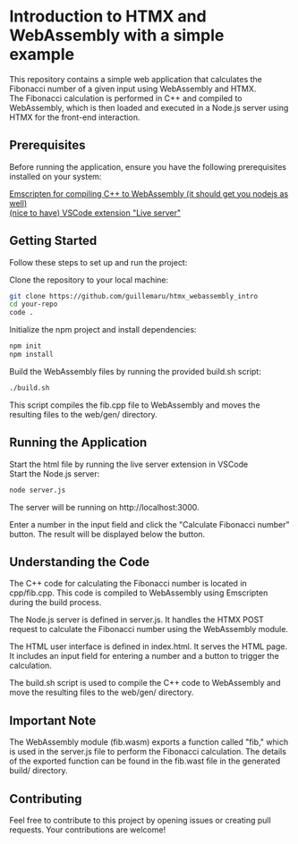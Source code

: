 # Introduction to HTMX and WebAssembly with a simple example
This repository contains a simple web application that calculates the Fibonacci number of a given input using WebAssembly and HTMX.  
The Fibonacci calculation is performed in C++ and compiled to WebAssembly, which is then loaded and executed in a Node.js server using HTMX for the front-end interaction.  

## Prerequisites
Before running the application, ensure you have the following prerequisites installed on your system:  

[Emscripten for compiling C++ to WebAssembly (it should get you nodejs as well)](https://emscripten.org/docs/getting_started/downloads.html)  
[(nice to have) VSCode extension "Live server"](https://marketplace.visualstudio.com/items?itemName=ritwickdey.LiveServer)  

## Getting Started
Follow these steps to set up and run the project:  

Clone the repository to your local machine:  

```bash
git clone https://github.com/guillemaru/htmx_webassembly_intro  
cd your-repo  
code .
```
Initialize the npm project and install dependencies:  
```bash
npm init  
npm install
```
Build the WebAssembly files by running the provided build.sh script:  
```bash
./build.sh
```
This script compiles the fib.cpp file to WebAssembly and moves the resulting files to the web/gen/ directory.  

## Running the Application
Start the html file by running the live server extension in VSCode  
Start the Node.js server:  
```bash
node server.js
```
The server will be running on http://localhost:3000.  

Enter a number in the input field and click the "Calculate Fibonacci number" button. The result will be displayed below the button.  

## Understanding the Code
The C++ code for calculating the Fibonacci number is located in cpp/fib.cpp. This code is compiled to WebAssembly using Emscripten during the build process.  

The Node.js server is defined in server.js. It handles the HTMX POST request to calculate the Fibonacci number using the WebAssembly module.  

The HTML user interface is defined in index.html. It serves the HTML page. It includes an input field for entering a number and a button to trigger the calculation.  

The build.sh script is used to compile the C++ code to WebAssembly and move the resulting files to the web/gen/ directory.  

## Important Note  
The WebAssembly module (fib.wasm) exports a function called "fib," which is used in the server.js file to perform the Fibonacci calculation. The details of the exported function can be found in the fib.wast file in the generated build/ directory.  

## Contributing
Feel free to contribute to this project by opening issues or creating pull requests. Your contributions are welcome!
